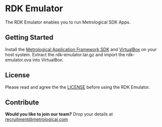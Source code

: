 RDK Emulator
============

The RDK Emulator enables you to run Metrological SDK Apps.

Getting Started
---------------

Install the [Metrological Application Framework SDK](https://github.com/metrological/maf3-sdk) and [VirtualBox](http://virtualbox.org) on your host system. Extract the rdk-emulator.tar.gz and import the rdk-emulator.ova into VirtualBox.


License
-------

Please read and agree the the [LICENSE](LICENSE) before using the RDK Emulator.

Contribute
----------

**Would you like to join our team?** Drop your details at recruitment@metrological.com 
